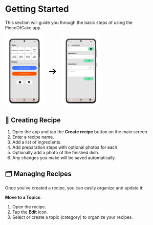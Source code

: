 # Getting Started

This section will guide you through the basic steps of using the PieceOfCake app.

<div style="display: flex; gap: 16px; align-items: center;">
  <img src="img/main_screen.webp" style="width:25%; vertical-align: middle;">
  <span style="font-size: 2rem; vertical-align: middle;">➔</span>
  <img src="img/edit_recipe.webp" style="width:25%; vertical-align: middle;">
</div>

## 🧁 Creating Recipe

1. Open the app and tap the **Create recipe** button on the main screen.  
2. Enter a recipe name.  
3. Add a list of ingredients.  
4. Add preparation steps with optional photos for each.  
5. Optionally add a photo of the finished dish.
6. Any changes you make will be saved automatically.

## 🗂️ Managing Recipes

Once you've created a recipe, you can easily organize and update it:

**Move to a Topics**:  
1. Open the recipe.  
2. Tap the **Edit** icon.  
3. Select or create a topic (category) to organize your recipes.



